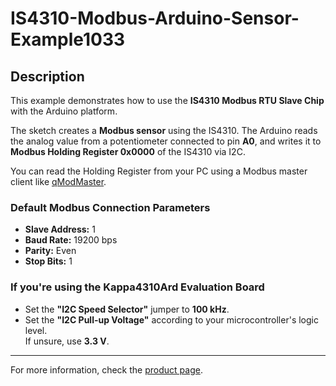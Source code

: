# IS4310-Modbus-Arduino-Sensor-Example1033

## Description

This example demonstrates how to use the **IS4310 Modbus RTU Slave Chip** with the Arduino platform.

The sketch creates a **Modbus sensor** using the IS4310. The Arduino reads the analog value from a potentiometer connected to pin **A0**, and writes it to **Modbus Holding Register 0x0000** of the IS4310 via I2C.

You can read the Holding Register from your PC using a Modbus master client like [qModMaster](https://sourceforge.net/projects/qmodmaster/).

### Default Modbus Connection Parameters

- **Slave Address:** 1  
- **Baud Rate:** 19200 bps  
- **Parity:** Even  
- **Stop Bits:** 1  

### If you're using the Kappa4310Ard Evaluation Board

- Set the **"I2C Speed Selector"** jumper to **100 kHz**.  
- Set the **"I2C Pull-up Voltage"** according to your microcontroller's logic level.  
  If unsure, use **3.3 V**.

---

For more information, check the [product page](https://www.inacks.com/is4310).

